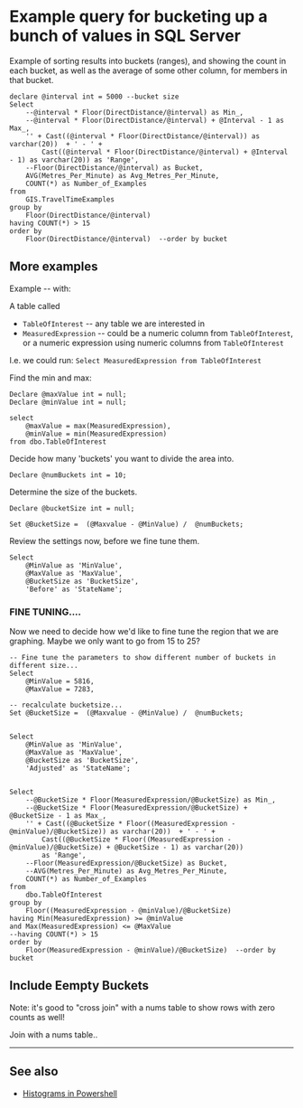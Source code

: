 ﻿# Example query for bucketing up a bunch of values in SQL Server

Example of sorting results into buckets (ranges), and showing the count in each bucket, as well as the average of some other column, for members in that bucket.

    declare @interval int = 5000 --bucket size
    Select
        --@interval * Floor(DirectDistance/@interval) as Min_,
        --@interval * Floor(DirectDistance/@interval) + @Interval - 1 as Max_,
        '' + Cast((@interval * Floor(DirectDistance/@interval)) as varchar(20))  + ' - ' +
            Cast((@interval * Floor(DirectDistance/@interval) + @Interval - 1) as varchar(20)) as 'Range',
        --Floor(DirectDistance/@interval) as Bucket,
        AVG(Metres_Per_Minute) as Avg_Metres_Per_Minute,
        COUNT(*) as Number_of_Examples
    from
        GIS.TravelTimeExamples
    group by
        Floor(DirectDistance/@interval)
    having COUNT(*) > 15
    order by
        Floor(DirectDistance/@interval)  --order by bucket



## More examples

Example -- with:

A table called 
- `TableOfInterest` -- any table we are interested in
- `MeasuredExpression` -- could be a numeric column from `TableOfInterest`, or a numeric expression using numeric columns from `TableOfInterest`

I.e. we could run:   `Select MeasuredExpression from TableOfInterest`

Find the min and max:

	Declare @maxValue int = null;
	Declare @minValue int = null;

	select
		@maxValue = max(MeasuredExpression),
		@minValue = min(MeasuredExpression)
	from dbo.TableOfInterest 

Decide how many 'buckets' you want to divide the area into.


	Declare @numBuckets int = 10;


Determine the size of the buckets.

	Declare @bucketSize int = null;

	Set @BucketSize =  (@Maxvalue - @MinValue) /  @numBuckets;


Review the settings now, before we fine tune them.

	Select 
		@MinValue as 'MinValue',
		@MaxValue as 'MaxValue',
		@BucketSize as 'BucketSize',
		'Before' as 'StateName';


### FINE TUNING....

Now we need to decide how we'd like to fine tune the region that we are graphing. Maybe we only want to go from 15 to 25?

	-- Fine tune the parameters to show different number of buckets in different size...
	Select 
		@MinValue = 5816,
		@MaxValue = 7283,

	-- recalculate bucketsize...
	Set @BucketSize =  (@Maxvalue - @MinValue) /  @numBuckets;


	Select 
		@MinValue as 'MinValue',
		@MaxValue as 'MaxValue',
		@BucketSize as 'BucketSize',
		'Adjusted' as 'StateName';


	Select
		--@BucketSize * Floor(MeasuredExpression/@BucketSize) as Min_,
		--@BucketSize * Floor(MeasuredExpression/@BucketSize) + @BucketSize - 1 as Max_,
		'' + Cast((@BucketSize * Floor((MeasuredExpression - @minValue)/@BucketSize)) as varchar(20))  + ' - ' +
			Cast((@BucketSize * Floor((MeasuredExpression - @minValue)/@BucketSize) + @BucketSize - 1) as varchar(20))
			as 'Range',
		--Floor(MeasuredExpression/@BucketSize) as Bucket,
		--AVG(Metres_Per_Minute) as Avg_Metres_Per_Minute,
		COUNT(*) as Number_of_Examples
	from
		dbo.TableOfInterest 
	group by
		Floor((MeasuredExpression - @minValue)/@BucketSize)
	having Min(MeasuredExpression) >= @minValue
	and Max(MeasuredExpression) <= @MaxValue
	--having COUNT(*) > 15
	order by
		Floor(MeasuredExpression - @minValue)/@BucketSize)  --order by bucket




## Include Eempty Buckets

Note: it's good to "cross join" with a nums table to show rows with zero counts as well!

Join with a nums table..





-----

## See also

- [Histograms in Powershell](../powershell/histogram)